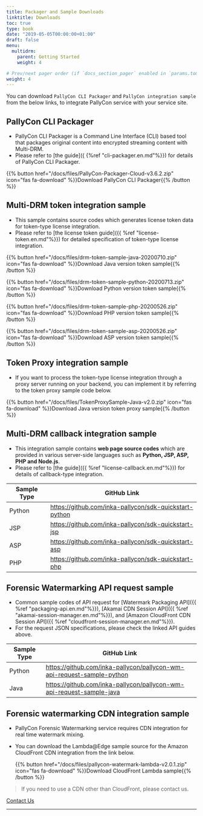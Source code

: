 ```yaml
---
title: Packager and Sample Downloads
linktitle: Downloads
toc: true
type: book
date: "2019-05-05T00:00:00+01:00"
draft: false
menu:
  multidrm:
    parent: Getting Started
    weight: 4

# Prev/next pager order (if `docs_section_pager` enabled in `params.toml`)
weight: 4
---
```


You can download `PallyCon CLI Packager` and `PallyCon integration sample` from the below links, to integrate PallyCon service with your service site.

## PallyCon CLI Packager

- PallyCon CLI Packager is a Command Line Interface (CLI) based tool that packages original content into encrypted streaming content with Multi-DRM.
- Please refer to [the guide]({ {%ref "cli-packager.en.md"%}}) for details of PallyCon CLI Packager.

{{% button href="/docs/files/PallyCon-Packager-Cloud-v3.6.2.zip" icon="fas fa-download" %}}Download PallyCon CLI Packager{{% /button %}}

## Multi-DRM token integration sample

- This sample contains source codes which generates license token data for token-type license integration.
- Please refer to [the license token guide]({{ %ref "license-token.en.md"%}}) for detailed specification of token-type license integration.
 
 {{% button href="/docs/files/drm-token-sample-java-20200710.zip" icon="fas fa-download" %}}Download Java version token sample{{% /button %}}

 {{% button href="/docs/files/drm-token-sample-python-20200713.zip" icon="fas fa-download" %}}Download Python version token sample{{% /button %}}

 {{% button href="/docs/files/drm-token-sample-php-20200526.zip" icon="fas fa-download" %}}Download PHP version token sample{{% /button %}}

 {{% button href="/docs/files/drm-token-sample-asp-20200526.zip" icon="fas fa-download" %}}Download ASP version token sample{{% /button %}}

## Token Proxy integration sample

- If you want to process the token-type license integration through a proxy server running on your backend, you can implement it by referring to the token proxy sample code below.

 {{% button href="/docs/files/TokenProxySample-Java-v2.0.zip" icon="fas fa-download" %}}Download Java version token proxy sample{{% /button %}}

## Multi-DRM callback integration sample

- This integration sample contains **web page source codes** which are provided in various server-side languages such as **Python, JSP, ASP, PHP and Node.js**.
- Please refer to [the guide]({{ %ref "license-callback.en.md"%}}) for details of callback-type integration.

|Sample Type |GitHub Link |
|---|---|
|Python| https://github.com/inka-pallycon/sdk-quickstart-python |
|JSP| https://github.com/inka-pallycon/sdk-quickstart-jsp |
|ASP| https://github.com/inka-pallycon/sdk-quickstart-asp |
|PHP| https://github.com/inka-pallycon/sdk-quickstart-php |

## Forensic Watermarking API request sample

- Common sample codes of API request for [Watermark Packaging API]({{ %ref "packaging-api.en.md"%}}), [Akamai CDN Session API]({{ %ref "akamai-session-manager.en.md"%}}), and [Amazon CloudFront CDN Session API]({{ %ref "cloudfront-session-manager.en.md"%}}).
- For the request JSON specifications, please check the linked API guides above.

|Sample Type |GitHub Link |
|---|---|
|Python| <https://github.com/inka-pallycon/pallycon-wm-api-request-sample-python> |
|Java| <https://github.com/inka-pallycon/pallycon-wm-api-request-sample-java> |

## Forensic watermarking CDN integration sample

- PallyCon Forensic Watermarking service requires CDN integration for real time watermark mixing.

- You can download the Lambda@Edge sample source for the Amazon CloudFront CDN integration from the link below.

  {{% button href="/docs/files/pallycon-watermark-lambda-v2.0.1.zip" icon="fas fa-download" %}}Download CloudFront Lambda sample{{% /button %}}

> If you need to use a CDN other than CloudFront, please contact us.

<a href="https://www.pallycon.com/contact/" target="_blank" class="btn btn-default">Contact Us</a>

***

